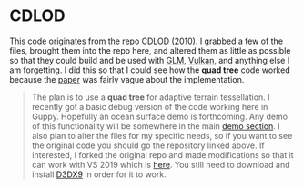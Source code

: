 # CDLOD
This code originates from the repo [CDLOD (2010)](http://github.com/fstrugar/CDLOD). I grabbed a few of the files, brought them into the repo here, and altered them as little as possible so that they could build and be used with [GLM](https://glm.g-truc.net/0.9.4/api/index.html), [Vulkan](https://vulkan.lunarg.com/home/welcome), and anything else I am forgetting. I did this so that I could see how the **quad tree** code worked because the [paper](https://github.com/fstrugar/CDLOD/blob/master/cdlod_paper_latest.pdf) was fairly vague about the implementation.

> The plan is to use a **quad tree** for adaptive terrain tessellation. I recently got a basic debug version of the code working here in Guppy. Hopefully an ocean surface demo is forthcoming. Any demo of this functionality will be somewhere in the main [demo section](https://github.com/w103csh/GuppyVulkan#rendering). I also plan to alter the files for my specific needs, so if you want to see the original code you should go the repository linked above. If interested, I forked the original repo and made modifications so that it can work with VS 2019 which is [here](https://github.com/w103csh/CDLOD). You still need to download and install [D3DX9](https://www.microsoft.com/en-us/download/details.aspx?id=8109) in order for it to work.
